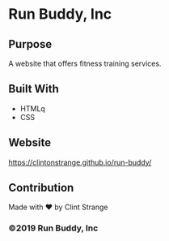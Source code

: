 # Run Buddy, Inc

## Purpose
A website that offers fitness training services.

## Built With
* HTMLq
* CSS

## Website
https://clintonstrange.github.io/run-buddy/

## Contribution
Made with ❤️ by Clint Strange

### ©2019 Run Buddy, Inc
